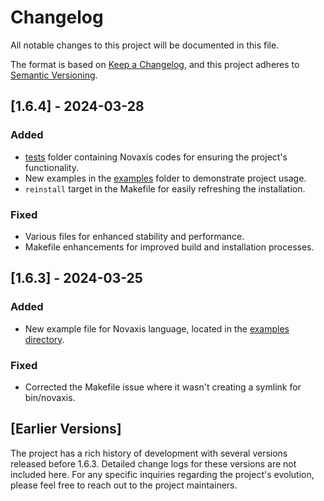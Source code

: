 # Changelog

All notable changes to this project will be documented in this file.

The format is based on [Keep a Changelog](https://keepachangelog.com/en/1.0.0/),
and this project adheres to [Semantic Versioning](https://semver.org/spec/v2.0.0.html).

## [1.6.4] - 2024-03-28

### Added
- [tests](tests/) folder containing Novaxis codes for ensuring the project's functionality.
- New examples in the [examples](examples/) folder to demonstrate project usage.
- `reinstall` target in the Makefile for easily refreshing the installation.

### Fixed
- Various files for enhanced stability and performance.
- Makefile enhancements for improved build and installation processes.

## [1.6.3] - 2024-03-25

### Added
- New example file for Novaxis language, located in the [examples directory](examples/).

### Fixed
- Corrected the Makefile issue where it wasn't creating a symlink for bin/novaxis.

## [Earlier Versions]

The project has a rich history of development with several versions released before 1.6.3. Detailed change logs for these versions are not included here. For any specific inquiries regarding the project's evolution, please feel free to reach out to the project maintainers.